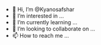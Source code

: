 - 👋 Hi, I’m @Kyanosafshar
- 👀 I’m interested in ...
- 🌱 I’m currently learning ...
- 💞️ I’m looking to collaborate on ...
- 📫 How to reach me ...

<!---
Kyanosafshar/Kyanosafshar is a ✨ special ✨ repository because its `README.md` (this file) appears on your GitHub profile.
You can click the Preview link to take a look at your changes.
--->
